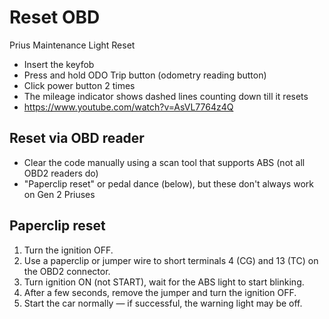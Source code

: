 # Reset OBD

Prius Maintenance Light Reset

- Insert the keyfob
- Press and hold ODO Trip button (odometry reading button)
- Click power button 2 times
- The mileage indicator shows dashed lines counting down till it resets
- https://www.youtube.com/watch?v=AsVL7764z4Q


## Reset via OBD reader

- Clear the code manually using a scan tool that supports ABS (not all OBD2 readers do)
- "Paperclip reset" or pedal dance (below), but these don't always work on Gen 2 Priuses

## Paperclip reset

1. Turn the ignition OFF.
2. Use a paperclip or jumper wire to short terminals 4 (CG) and 13 (TC) on the OBD2 connector.
3. Turn ignition ON (not START), wait for the ABS light to start blinking.
4. After a few seconds, remove the jumper and turn the ignition OFF.
5. Start the car normally — if successful, the warning light may be off.